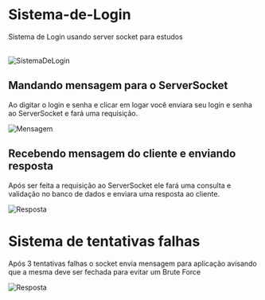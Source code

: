 # Sistema-de-Login
Sistema de Login usando server socket para estudos<br><br>

![SistemaDeLogin](https://user-images.githubusercontent.com/58037508/159175099-113c9221-14a2-4d2e-a80a-1f66b55e98f8.png)

<h2>Mandando mensagem para o ServerSocket</h2>

Ao digitar o login e senha e clicar em logar você enviara seu login e senha ao ServerSocket e fará uma requisição.

![Mensagem](https://i.imgur.com/BlJeUZ2.png)

<h2>Recebendo mensagem do cliente e enviando resposta</h2>

Após ser feita a requisição ao ServerSocket ele fará uma consulta e validação no banco de dados e enviara uma resposta ao cliente.

![Resposta](https://i.imgur.com/vJp3T4O.png)<br>

# Sistema de tentativas falhas
Após 3 tentativas falhas o socket envia mensagem para aplicação avisando que a mesma deve ser fechada para evitar um Brute Force

![Resposta](https://i.imgur.com/zpggfun.png)<br>
